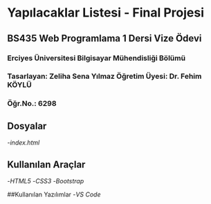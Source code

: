 # Yapılacaklar Listesi - Final Projesi
## BS435 Web Programlama 1 Dersi Vize Ödevi
### Erciyes Üniversitesi Bilgisayar Mühendisliği Bölümü
### Tasarlayan: Zeliha Sena Yılmaz Öğretim Üyesi: Dr. Fehim KÖYLÜ
### Öğr.No.: 6298

## Dosyalar
-*index.html*

## Kullanılan Araçlar
-*HTML5*
-*CSS3*
-*Bootstrap*

##Kullanılan Yazılımlar
-*VS Code*
